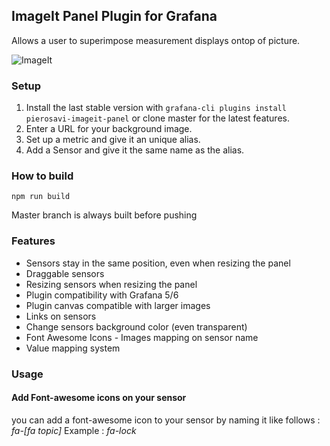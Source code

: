 ## ImageIt Panel Plugin for Grafana

Allows a user to superimpose measurement displays ontop of picture.

![ImageIt](https://raw.githubusercontent.com/pierosavi/pierosavi-imageit-panel/master/src/img/imageit_example.png?raw=true) 

### Setup

1. Install the last stable version with `grafana-cli plugins install pierosavi-imageit-panel` or clone master for the latest features.
2. Enter a URL for your background image.
3. Set up a metric and give it an unique alias.
4. Add a Sensor and give it the same name as the alias.

### How to build

`npm run build`

Master branch is always built before pushing

### Features

* Sensors stay in the same position, even when resizing the panel
* Draggable sensors
* Resizing sensors when resizing the panel
* Plugin compatibility with Grafana 5/6
* Plugin canvas compatible with larger images
* Links on sensors
* Change sensors background color (even transparent)
* Font Awesome Icons - Images mapping on sensor name
* Value mapping system

### Usage

#### Add Font-awesome icons on your sensor

you can add a font-awesome icon to your sensor by naming it like follows :  _fa-[fa topic]_ 
Example : _fa-lock_ 
